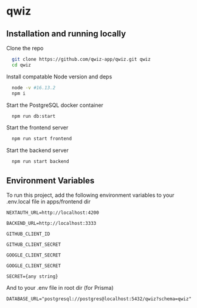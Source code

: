 
# qwiz

## Installation and running locally

Clone the repo

```bash
  git clone https://github.com/qwiz-app/qwiz.git qwiz
  cd qwiz
```
Install compatable Node version and deps
```bash
  node -v #16.13.2
  npm i
```
Start the PostgreSQL docker container
```bash
  npm run db:start
```
Start the frontend server
```bash
  npm run start frontend
```
Start the backend server
```bash
  npm run start backend
```

## Environment Variables

To run this project, add the following environment variables to your .env.local file in apps/frontend dir

`NEXTAUTH_URL=http://localhost:4200`

`BACKEND_URL=http://localhost:3333`

`GITHUB_CLIENT_ID`

`GITHUB_CLIENT_SECRET`

`GOOGLE_CLIENT_SECRET`

`GOOGLE_CLIENT_SECRET`

`SECRET={any string}`

And to your .env file in root dir (for Prisma)

`DATABASE_URL="postgresql://postgres@localhost:5432/qwiz?schema=qwiz"`